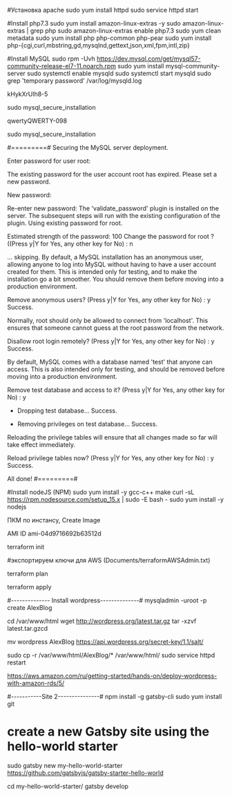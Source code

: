 #Установка apache
sudo yum install httpd
sudo service httpd start

#Install php7.3
sudo yum install amazon-linux-extras -y
sudo amazon-linux-extras | grep php
sudo amazon-linux-extras enable php7.3
sudo yum clean metadata
sudo yum install php php-common php-pear
sudo yum install php-{cgi,curl,mbstring,gd,mysqlnd,gettext,json,xml,fpm,intl,zip}  

#Install MySQL
sudo rpm -Uvh https://dev.mysql.com/get/mysql57-community-release-el7-11.noarch.rpm
sudo yum install mysql-community-server
sudo systemctl enable mysqld
sudo systemctl start mysqld
sudo grep 'temporary password' /var/log/mysqld.log

kHykXrUlh8-5

sudo mysql_secure_installation

qwertyQWERTY-098

sudo mysql_secure_installation

#=========#
Securing the MySQL server deployment.

Enter password for user root:

The existing password for the user account root has expired. Please set a new password.

New password:

Re-enter new password:
The 'validate_password' plugin is installed on the server.
The subsequent steps will run with the existing configuration
of the plugin.
Using existing password for root.

Estimated strength of the password: 100
Change the password for root ? ((Press y|Y for Yes, any other key for No) : n

 ... skipping.
By default, a MySQL installation has an anonymous user,
allowing anyone to log into MySQL without having to have
a user account created for them. This is intended only for
testing, and to make the installation go a bit smoother.
You should remove them before moving into a production
environment.

Remove anonymous users? (Press y|Y for Yes, any other key for No) : y
Success.


Normally, root should only be allowed to connect from
'localhost'. This ensures that someone cannot guess at
the root password from the network.

Disallow root login remotely? (Press y|Y for Yes, any other key for No) : y
Success.

By default, MySQL comes with a database named 'test' that
anyone can access. This is also intended only for testing,
and should be removed before moving into a production
environment.


Remove test database and access to it? (Press y|Y for Yes, any other key for No) : y
 - Dropping test database...
Success.

 - Removing privileges on test database...
Success.

Reloading the privilege tables will ensure that all changes
made so far will take effect immediately.

Reload privilege tables now? (Press y|Y for Yes, any other key for No) : y
Success.

All done!
#=========#

#Install nodeJS (NPM)
sudo yum install -y gcc-c++ make
curl -sL https://rpm.nodesource.com/setup_15.x | sudo -E bash -
sudo yum install -y nodejs



ПКМ по инстансу, Create Image

AMI ID ami-04d9716692b63512d


terraform init

#экспортируем ключи для AWS (Documents/terraformAWSAdmin.txt)

terraform plan

terraform apply




#-------------- Install wordpress--------------#
mysqladmin -uroot -p create AlexBlog

cd /var/www/html
wget http://wordpress.org/latest.tar.gz
tar -xzvf latest.tar.gzcd

mv wordpress AlexBlog
https://api.wordpress.org/secret-key/1.1/salt/

sudo cp -r /var/www/html/AlexBlog/* /var/www/html/
sudo service httpd restart




https://aws.amazon.com/ru/getting-started/hands-on/deploy-wordpress-with-amazon-rds/5/


#-----------Site 2---------------#
npm install -g gatsby-cli
sudo yum install git

# create a new Gatsby site using the hello-world starter
sudo gatsby new my-hello-world-starter https://github.com/gatsbyjs/gatsby-starter-hello-world

cd my-hello-world-starter/
gatsby develop
